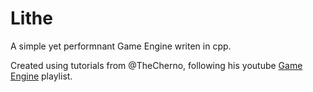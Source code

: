 # Lithe
A simple yet performnant Game Engine writen in cpp.

Created using tutorials from @TheCherno, following his youtube [Game Engine](https://youtube.com/playlist?list=PLlrATfBNZ98dC-V-N3m0Go4deliWHPFwT&si=kckg7OHeOGi6MB3z) playlist.
